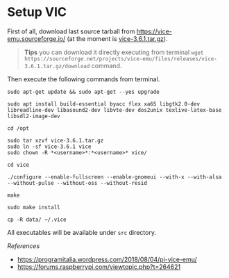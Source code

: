 # Setup VIC

First of all, download last source tarball from https://vice-emu.sourceforge.io/ (at the moment is [vice-3.6.1.tar.gz](https://sourceforge.net/projects/vice-emu/files/releases/vice-3.6.1.tar.gz/download)).

> **Tips** you can download it directly executing from terminal `wget https://sourceforge.net/projects/vice-emu/files/releases/vice-3.6.1.tar.gz/download` command.

Then execute the following commands from terminal.

```
sudo apt-get update && sudo apt-get --yes upgrade

sudo apt install build-essential byacc flex xa65 libgtk2.0-dev libreadline-dev libasound2-dev libvte-dev dos2unix texlive-latex-base libsdl2-image-dev

cd /opt

sudo tar xzvf vice-3.6.1.tar.gz
sudo ln -sf vice-3.6.1 vice
sudo chown -R *<username>*:*<username>* vice/

cd vice

./configure --enable-fullscreen --enable-gnomeui --with-x --with-alsa --without-pulse --without-oss --without-resid

make

sudo make install

cp -R data/ ~/.vice
```

All executables will be available under `src` directory.


*References*

* https://programitalia.wordpress.com/2018/08/04/pi-vice-emu/
* https://forums.raspberrypi.com/viewtopic.php?t=264621


